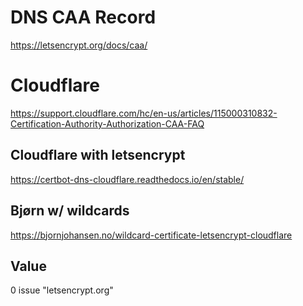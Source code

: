 # DNS CAA Record
https://letsencrypt.org/docs/caa/

# Cloudflare
https://support.cloudflare.com/hc/en-us/articles/115000310832-Certification-Authority-Authorization-CAA-FAQ

## Cloudflare with letsencrypt
https://certbot-dns-cloudflare.readthedocs.io/en/stable/

## Bjørn w/ wildcards
https://bjornjohansen.no/wildcard-certificate-letsencrypt-cloudflare

## Value
0	issue	"letsencrypt.org"

